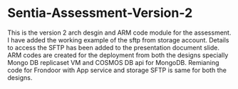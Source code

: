# Sentia-Assessment-Version-2
This is the version 2 arch desgin and ARM code module for the assessment.
I have added the working example of the sftp from storage account. Details to access the SFTP has been added to the presentation document slide.
ARM codes are created for the deployment from both the designs specially Mongo DB replicaset VM and COSMOS DB api for MongoDB. Remianing code for Frondoor with App service and storage SFTP is same for both the designs.
